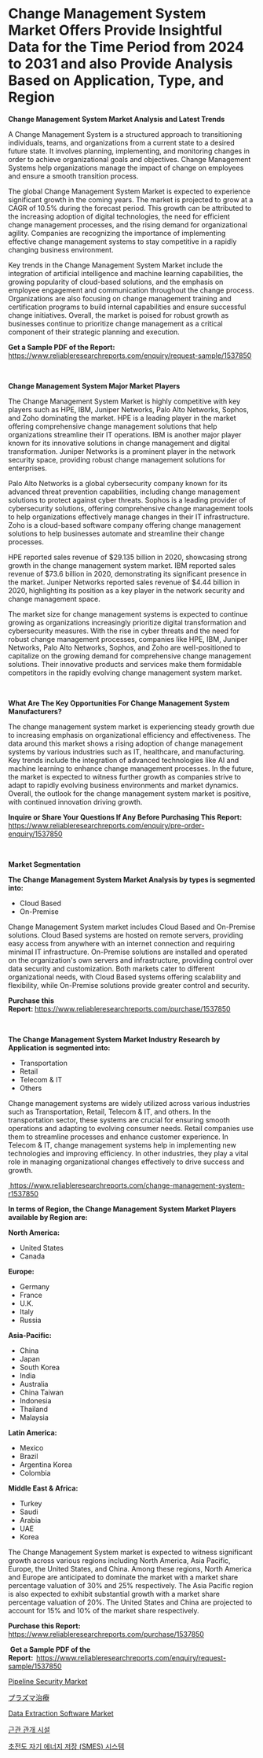 <p><h1>Change Management System Market Offers Provide Insightful Data for the Time Period from 2024 to 2031 and also Provide Analysis Based on Application, Type, and Region</h1></p><p><strong>Change Management System Market Analysis and Latest Trends</strong></p>
<p><p>A Change Management System is a structured approach to transitioning individuals, teams, and organizations from a current state to a desired future state. It involves planning, implementing, and monitoring changes in order to achieve organizational goals and objectives. Change Management Systems help organizations manage the impact of change on employees and ensure a smooth transition process.</p><p>The global Change Management System Market is expected to experience significant growth in the coming years. The market is projected to grow at a CAGR of 10.5% during the forecast period. This growth can be attributed to the increasing adoption of digital technologies, the need for efficient change management processes, and the rising demand for organizational agility. Companies are recognizing the importance of implementing effective change management systems to stay competitive in a rapidly changing business environment.</p><p>Key trends in the Change Management System Market include the integration of artificial intelligence and machine learning capabilities, the growing popularity of cloud-based solutions, and the emphasis on employee engagement and communication throughout the change process. Organizations are also focusing on change management training and certification programs to build internal capabilities and ensure successful change initiatives. Overall, the market is poised for robust growth as businesses continue to prioritize change management as a critical component of their strategic planning and execution.</p></p>
<p><strong>Get a Sample PDF of the Report:&nbsp;</strong> <a href="https://www.reliableresearchreports.com/enquiry/request-sample/1537850">https://www.reliableresearchreports.com/enquiry/request-sample/1537850</a></p>
<p>&nbsp;</p>
<p><strong>Change Management System Major Market Players</strong></p>
<p><p>The Change Management System Market is highly competitive with key players such as HPE, IBM, Juniper Networks, Palo Alto Networks, Sophos, and Zoho dominating the market. HPE is a leading player in the market offering comprehensive change management solutions that help organizations streamline their IT operations. IBM is another major player known for its innovative solutions in change management and digital transformation. Juniper Networks is a prominent player in the network security space, providing robust change management solutions for enterprises.</p><p>Palo Alto Networks is a global cybersecurity company known for its advanced threat prevention capabilities, including change management solutions to protect against cyber threats. Sophos is a leading provider of cybersecurity solutions, offering comprehensive change management tools to help organizations effectively manage changes in their IT infrastructure. Zoho is a cloud-based software company offering change management solutions to help businesses automate and streamline their change processes.</p><p>HPE reported sales revenue of $29.135 billion in 2020, showcasing strong growth in the change management system market. IBM reported sales revenue of $73.6 billion in 2020, demonstrating its significant presence in the market. Juniper Networks reported sales revenue of $4.44 billion in 2020, highlighting its position as a key player in the network security and change management space.</p><p>The market size for change management systems is expected to continue growing as organizations increasingly prioritize digital transformation and cybersecurity measures. With the rise in cyber threats and the need for robust change management processes, companies like HPE, IBM, Juniper Networks, Palo Alto Networks, Sophos, and Zoho are well-positioned to capitalize on the growing demand for comprehensive change management solutions. Their innovative products and services make them formidable competitors in the rapidly evolving change management system market.</p></p>
<p>&nbsp;</p>
<p><strong>What Are The Key Opportunities For Change Management System Manufacturers?</strong></p>
<p><p>The change management system market is experiencing steady growth due to increasing emphasis on organizational efficiency and effectiveness. The data around this market shows a rising adoption of change management systems by various industries such as IT, healthcare, and manufacturing. Key trends include the integration of advanced technologies like AI and machine learning to enhance change management processes. In the future, the market is expected to witness further growth as companies strive to adapt to rapidly evolving business environments and market dynamics. Overall, the outlook for the change management system market is positive, with continued innovation driving growth.</p></p>
<p><strong>Inquire or Share Your Questions If Any Before Purchasing This Report:</strong> <a href="https://www.reliableresearchreports.com/enquiry/pre-order-enquiry/1537850">https://www.reliableresearchreports.com/enquiry/pre-order-enquiry/1537850</a></p>
<p>&nbsp;</p>
<p><strong>Market Segmentation</strong></p>
<p><strong>The Change Management System Market Analysis by types is segmented into:</strong></p>
<p><ul><li>Cloud Based</li><li>On-Premise</li></ul></p>
<p><p>Change Management System market includes Cloud Based and On-Premise solutions. Cloud Based systems are hosted on remote servers, providing easy access from anywhere with an internet connection and requiring minimal IT infrastructure. On-Premise solutions are installed and operated on the organization's own servers and infrastructure, providing control over data security and customization. Both markets cater to different organizational needs, with Cloud Based systems offering scalability and flexibility, while On-Premise solutions provide greater control and security.</p></p>
<p><strong>Purchase this Report:&nbsp;</strong><a href="https://www.reliableresearchreports.com/purchase/1537850">https://www.reliableresearchreports.com/purchase/1537850</a></p>
<p>&nbsp;</p>
<p><strong>The Change Management System Market Industry Research by Application is segmented into:</strong></p>
<p><ul><li>Transportation</li><li>Retail</li><li>Telecom & IT</li><li>Others</li></ul></p>
<p><p>Change management systems are widely utilized across various industries such as Transportation, Retail, Telecom & IT, and others. In the transportation sector, these systems are crucial for ensuring smooth operations and adapting to evolving consumer needs. Retail companies use them to streamline processes and enhance customer experience. In Telecom & IT, change management systems help in implementing new technologies and improving efficiency. In other industries, they play a vital role in managing organizational changes effectively to drive success and growth.</p></p>
<p><a href="https://www.reliableresearchreports.com/change-management-system-r1537850">&nbsp;https://www.reliableresearchreports.com/change-management-system-r1537850</a></p>
<p><strong>In terms of Region, the Change Management System Market Players available by Region are:</strong></p>
<p>
    <p> <strong> North America: </strong>
        <ul>
            <li>United States</li>
            <li>Canada</li>
        </ul>
        </p> 
    <p> <strong> Europe: </strong>
        <ul>
            <li>Germany</li>
            <li>France</li>
            <li>U.K.</li>
            <li>Italy</li>
            <li>Russia</li>
        </ul>
        </p> 
    <p> <strong> Asia-Pacific: </strong>
        <ul>
            <li>China</li>
            <li>Japan</li>
            <li>South Korea</li>
            <li>India</li>
            <li>Australia</li>
            <li>China Taiwan</li>
            <li>Indonesia</li>
            <li>Thailand</li>
            <li>Malaysia</li>
        </ul>
        </p> 
    <p> <strong> Latin America: </strong>
        <ul>
            <li>Mexico</li>
            <li>Brazil</li>
            <li>Argentina Korea</li>
            <li>Colombia</li>
        </ul>
        </p> 
    <p> <strong> Middle East & Africa: </strong>
        <ul>
            <li>Turkey</li>
            <li>Saudi</li>
            <li>Arabia</li>
            <li>UAE</li>
            <li>Korea</li>
        </ul>
    </p>
    </p>
<p><p>The Change Management System market is expected to witness significant growth across various regions including North America, Asia Pacific, Europe, the United States, and China. Among these regions, North America and Europe are anticipated to dominate the market with a market share percentage valuation of 30% and 25% respectively. The Asia Pacific region is also expected to exhibit substantial growth with a market share percentage valuation of 20%. The United States and China are projected to account for 15% and 10% of the market share respectively.</p></p>
<p><strong>Purchase this Report: </strong><a href="https://www.reliableresearchreports.com/purchase/1537850">https://www.reliableresearchreports.com/purchase/1537850</a></p>
<p>&nbsp;<strong>Get a Sample PDF of the Report:&nbsp;&nbsp;</strong><a href="https://www.reliableresearchreports.com/enquiry/request-sample/1537850">https://www.reliableresearchreports.com/enquiry/request-sample/1537850</a></p>
<p><strong></strong></p>
<p><p><a href="https://github.com/kmatchooka/Market-Research-Report-List-2/blob/main/pipeline-security-market.md">Pipeline Security Market</a></p><p><a href="https://github.com/DeonBoer2023/Market-Research-Report-List-2/blob/main/930249969010.md">プラズマ治療</a></p><p><a href="https://github.com/DarrenSipes1990/Market-Research-Report-List-2/blob/main/data-extraction-software-market.md">Data Extraction Software Market</a></p><p><a href="https://github.com/mofijurk071/Market-Research-Report-List-2/blob/main/832004086272.md">근관 관개 시설</a></p><p><a href="https://github.com/bunxhcci35271755/Market-Research-Report-List-4/blob/main/292332586273.md">초전도 자기 에너지 저장 (SMES) 시스템</a></p></p>
